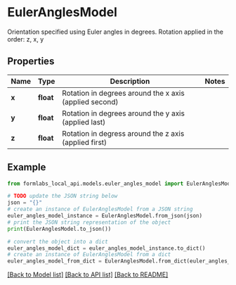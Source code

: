# EulerAnglesModel

Orientation specified using Euler angles in degrees. Rotation applied in the order: z, x, y

## Properties

Name | Type | Description | Notes
------------ | ------------- | ------------- | -------------
**x** | **float** | Rotation in degrees around the x axis (applied second) | 
**y** | **float** | Rotation in degrees around the y axis (applied last) | 
**z** | **float** | Rotation in degress around the z axis (applied first) | 

## Example

```python
from formlabs_local_api.models.euler_angles_model import EulerAnglesModel

# TODO update the JSON string below
json = "{}"
# create an instance of EulerAnglesModel from a JSON string
euler_angles_model_instance = EulerAnglesModel.from_json(json)
# print the JSON string representation of the object
print(EulerAnglesModel.to_json())

# convert the object into a dict
euler_angles_model_dict = euler_angles_model_instance.to_dict()
# create an instance of EulerAnglesModel from a dict
euler_angles_model_from_dict = EulerAnglesModel.from_dict(euler_angles_model_dict)
```
[[Back to Model list]](../README.md#documentation-for-models) [[Back to API list]](../README.md#documentation-for-api-endpoints) [[Back to README]](../README.md)


